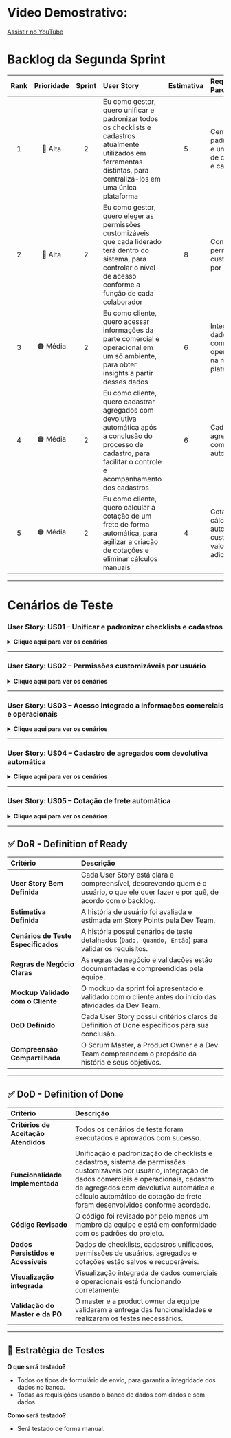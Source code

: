 # Video Demostrativo:
[Assistir no YouTube](https://youtu.be/ByP_ZCdOPqk)
<br>


# Backlog da Segunda Sprint 

| Rank | Prioridade | Sprint | User Story | Estimativa | Requisitos do Parceiro |
| :--: | :--------: | :----: | :-------- | :--------: | :---------------------- |
| 1 | 🔴 Alta | 2 | Eu como gestor, quero unificar e padronizar todos os checklists e cadastros atualmente utilizados em ferramentas distintas, para centralizá-los em uma única plataforma | 5 | Centralização, padronização e unificação de checklists e cadastros |
| 2 | 🔴 Alta | 2 | Eu como gestor, quero eleger as permissões customizáveis que cada liderado terá dentro do sistema, para controlar o nível de acesso conforme a função de cada colaborador | 8 | Controle de permissões customizáveis por usuário |
| 3 | 🟠 Média | 2 | Eu como cliente, quero acessar informações da parte comercial e operacional em um só ambiente, para obter insights a partir desses dados | 6 | Integração de dados comerciais e operacionais na mesma plataforma |
| 4 | 🟠 Média | 2 | Eu como cliente, quero cadastrar agregados com devolutiva automática após a conclusão do processo de cadastro, para facilitar o controle e acompanhamento dos cadastros | 6 | Cadastro de agregados com feedback automático |
| 5 | 🟠 Média | 2 | Eu como cliente, quero calcular a cotação de um frete de forma automática, para agilizar a criação de cotações e eliminar cálculos manuais | 4 | Cotação com cálculo automático de custos, valores e adicionais |

---

# Cenários de Teste

### User Story: US01 – Unificar e padronizar checklists e cadastros

<details>
<summary><b>Clique aqui para ver os cenários</b></summary>

| Título do Cenário | Dado que | Quando | Então |
| :--- | :--- | :--- | :--- |
| **Centralizar checklists e cadastros** | O gestor acessa a plataforma | Ele importa ou visualiza os checklists e cadastros de diferentes ferramentas | O sistema unifica e exibe todos os cadastros em uma única plataforma |
| **Verificação de padronização** | Os checklists e cadastros foram centralizados | O gestor acessa cada checklist | O sistema garante que todos sigam um padrão único definido |
| **Falha na importação de dados** | O gestor tenta centralizar dados | O sistema encontra inconsistências nos cadastros | O sistema exibe uma mensagem de erro informando quais dados precisam de ajuste |

</details>

---

### User Story: US02 – Permissões customizáveis por usuário

<details>
<summary><b>Clique aqui para ver os cenários</b></summary>

| Título do Cenário | Dado que | Quando | Então |
| :--- | :--- | :--- | :--- |
| **Atribuir permissões a liderados** | O gestor está na tela de permissões | Ele seleciona um colaborador e define permissões específicas | O sistema aplica as permissões escolhidas e impede ações não autorizadas |
| **Alterar permissões existentes** | Um colaborador já possui permissões | O gestor modifica as permissões | O sistema atualiza o acesso do usuário conforme as alterações |
| **Tentativa de acesso não autorizado** | Um colaborador tenta acessar área sem permissão | Ele executa a ação | O sistema bloqueia o acesso e exibe uma mensagem de erro de permissão |

</details>

---

### User Story: US03 – Acesso integrado a informações comerciais e operacionais

<details>
<summary><b>Clique aqui para ver os cenários</b></summary>

| Título do Cenário | Dado que | Quando | Então |
| :--- | :--- | :--- | :--- |
| **Visualizar informações integradas** | O cliente acessa o sistema | Ele abre a tela de informações comerciais e operacionais | O sistema exibe dados integrados de ambos os setores |
| **Gerar insights a partir dos dados** | Há dados comerciais e operacionais registrados | O cliente aplica filtros e gera relatórios | O sistema apresenta insights e métricas relevantes |
| **Falha na integração** | O cliente tenta acessar os dados integrados | O sistema não consegue buscar os dados de algum setor | O sistema exibe mensagem de erro indicando falha na integração |

</details>

---

### User Story: US04 – Cadastro de agregados com devolutiva automática

<details>
<summary><b>Clique aqui para ver os cenários</b></summary>

| Título do Cenário | Dado que | Quando | Então |
| :--- | :--- | :--- | :--- |
| **Cadastrar agregados com feedback** | O cliente está na tela de cadastro | Ele preenche todos os dados do agregado | O sistema cadastra e envia devolutiva automática confirmando o cadastro |
| **Falha ao cadastrar sem dados obrigatórios** | O cliente tenta cadastrar um agregado | Ele deixa campos obrigatórios vazios | O sistema impede o cadastro e exibe mensagem informando os campos faltantes |
| **Erro de comunicação durante cadastro** | O cliente envia os dados para cadastro | O sistema não consegue processar devido a falha de servidor | O sistema exibe mensagem de erro de cadastro não concluído |

</details>

---

### User Story: US05 – Cotação de frete automática

<details>
<summary><b>Clique aqui para ver os cenários</b></summary>

| Título do Cenário | Dado que | Quando | Então |
| :--- | :--- | :--- | :--- |
| **Calcular cotação de frete** | O cliente está na tela de cotação | Ele insere origem, destino e peso | O sistema calcula automaticamente o valor do frete e exibe o resultado |
| **Alterar parâmetros e recalcular** | O cliente alterou algum dado da cotação | Ele confirma a alteração | O sistema recalcula e exibe nova cotação atualizada |
| **Erro no cálculo automático** | O cliente insere dados para cotação | O sistema encontra inconsistência nos dados | O sistema exibe mensagem de erro informando a necessidade de revisão |

</details>

<hr>

## ✅ DoR - Definition of Ready

| Critério | Descrição |
| :--- | :--- |
| **User Story Bem Definida** | Cada User Story está clara e compreensível, descrevendo quem é o usuário, o que ele quer fazer e por quê, de acordo com o backlog. |
| **Estimativa Definida** | A história de usuário foi avaliada e estimada em Story Points pela Dev Team. |
| **Cenários de Teste Especificados** | A história possui cenários de teste detalhados (`Dado, Quando, Então`) para validar os requisitos. |
| **Regras de Negócio Claras** | As regras de negócio e validações estão documentadas e compreendidas pela equipe. |
| **Mockup Validado com o Cliente** | O mockup da sprint foi apresentado e validado com o cliente antes do início das atividades da Dev Team. |
| **DoD Definido** | Cada User Story possui critérios claros de Definition of Done específicos para sua conclusão. |
| **Compreensão Compartilhada** | O Scrum Master, a Product Owner e a Dev Team compreendem o propósito da história e seus objetivos. |

---

## ✅ DoD - Definition of Done

| Critério | Descrição |
| :--- | :--- |
| **Critérios de Aceitação Atendidos** | Todos os cenários de teste foram executados e aprovados com sucesso. |
| **Funcionalidade Implementada** | Unificação e padronização de checklists e cadastros, sistema de permissões customizáveis por usuário, integração de dados comerciais e operacionais, cadastro de agregados com devolutiva automática e cálculo automático de cotação de frete foram desenvolvidos conforme acordado. |
| **Código Revisado** | O código foi revisado por pelo menos um membro da equipe e está em conformidade com os padrões do projeto. |
| **Dados Persistidos e Acessíveis** | Dados de checklists, cadastros unificados, permissões de usuários, agregados e cotações estão salvos e recuperáveis. |
| **Visualização integrada** | Visualização integrada de dados comerciais e operacionais está funcionando corretamente. |
| **Validação do Master e da PO** | O master e a product owner da equipe validaram a entrega das funcionalidades e realizaram os testes necessários. |

---

## 🧪 Estratégia de Testes

**O que será testado?**  
- Todos os tipos de formulário de envio, para garantir a integridade dos dados no banco.  
- Todas as requisições usando o banco de dados com dados e sem dados.

**Como será testado?**  
- Será testado de forma manual.
